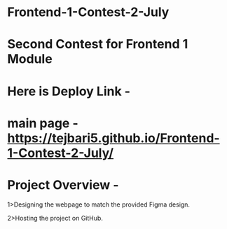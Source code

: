 # Frontend-1-Contest-2-July

# Second Contest for Frontend 1 Module

# Here is Deploy Link - 

# main page - https://tejbari5.github.io/Frontend-1-Contest-2-July/

# Project Overview -

1>Designing the webpage to match the provided Figma design.

2>Hosting the project on GitHub.

